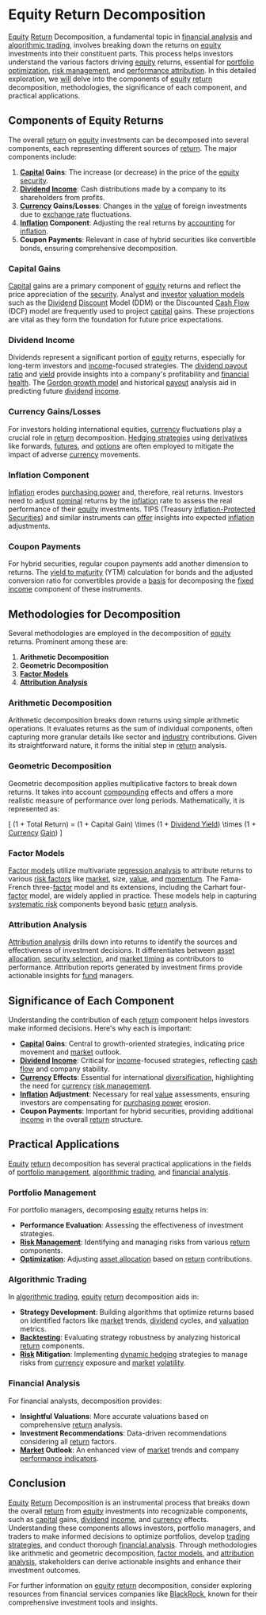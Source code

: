 # Equity Return Decomposition

[Equity](../e/equity.md) [Return](../r/return.md) Decomposition, a fundamental topic in [financial analysis](../f/financial_analysis.md) and [algorithmic trading](../a/algorithmic_trading.md), involves breaking down the returns on [equity](../e/equity.md) investments into their constituent parts. This process helps investors understand the various factors driving [equity](../e/equity.md) returns, essential for [portfolio optimization](../p/portfolio_optimization.md), [risk management](../r/risk_management.md), and [performance attribution](../p/performance_attribution.md). In this detailed exploration, we [will](../w/will.md) delve into the components of [equity](../e/equity.md) [return](../r/return.md) decomposition, methodologies, the significance of each component, and practical applications.

## Components of Equity Returns

The overall [return](../r/return.md) on [equity](../e/equity.md) investments can be decomposed into several components, each representing different sources of [return](../r/return.md). The major components include:

1. **[Capital](../c/capital.md) Gains**: The increase (or decrease) in the price of the [equity](../e/equity.md) [security](../s/security.md).
2. **[Dividend](../d/dividend.md) [Income](../i/income.md)**: Cash distributions made by a company to its shareholders from profits.
3. **[Currency](../c/currency.md) Gains/Losses**: Changes in the [value](../v/value.md) of foreign investments due to [exchange rate](../e/exchange_rate.md) fluctuations.
4. **[Inflation](../i/inflation.md) Component**: Adjusting the real returns by [accounting](../a/accounting.md) for [inflation](../i/inflation.md).
5. **Coupon Payments**: Relevant in case of hybrid securities like convertible bonds, ensuring comprehensive decomposition.

### Capital Gains

[Capital](../c/capital.md) gains are a primary component of [equity](../e/equity.md) returns and reflect the price appreciation of the [security](../s/security.md). Analyst and [investor](../i/investor.md) [valuation models](../v/valuation_models.md) such as the [Dividend](../d/dividend.md) [Discount](../d/discount.md) Model (DDM) or the Discounted [Cash Flow](../c/cash_flow.md) (DCF) model are frequently used to project [capital](../c/capital.md) gains. These projections are vital as they form the foundation for future price expectations.

### Dividend Income

Dividends represent a significant portion of [equity](../e/equity.md) returns, especially for long-term investors and [income](../i/income.md)-focused strategies. The [dividend payout ratio](../d/dividend_payout_ratio.md) and [yield](../y/yield.md) provide insights into a company's profitability and [financial health](../f/financial_health.md). The [Gordon growth model](../g/gordon_growth_model.md) and historical [payout](../p/payout.md) analysis aid in predicting future [dividend](../d/dividend.md) [income](../i/income.md).

### Currency Gains/Losses

For investors holding international equities, [currency](../c/currency.md) fluctuations play a crucial role in [return](../r/return.md) decomposition. [Hedging strategies](../h/hedging_strategies.md) using [derivatives](../d/derivatives.md) like forwards, [futures](../f/futures.md), and [options](../o/options.md) are often employed to mitigate the impact of adverse [currency](../c/currency.md) movements.

### Inflation Component

[Inflation](../i/inflation.md) erodes [purchasing power](../p/purchasing_power.md) and, therefore, real returns. Investors need to adjust [nominal](../n/nominal.md) returns by the [inflation](../i/inflation.md) rate to assess the real performance of their [equity](../e/equity.md) investments. TIPS (Treasury [Inflation-Protected Securities](../i/inflation-protected_securities.md)) and similar instruments can [offer](../o/offer.md) insights into expected [inflation](../i/inflation.md) adjustments.

### Coupon Payments

For hybrid securities, regular coupon payments add another dimension to returns. The [yield to maturity](../y/yield_to_maturity.md) (YTM) calculation for bonds and the adjusted conversion ratio for convertibles provide a [basis](../b/basis.md) for decomposing the [fixed income](../f/fixed_income.md) component of these instruments.

## Methodologies for Decomposition

Several methodologies are employed in the decomposition of [equity](../e/equity.md) returns. Prominent among these are:

1. **Arithmetic Decomposition**
2. **Geometric Decomposition**
3. **[Factor Models](../f/factor_models.md)**
4. **[Attribution Analysis](../a/attribution_analysis.md)**

### Arithmetic Decomposition

Arithmetic decomposition breaks down returns using simple arithmetic operations. It evaluates returns as the sum of individual components, often capturing more granular details like sector and [industry](../i/industry.md) contributions. Given its straightforward nature, it forms the initial step in [return](../r/return.md) analysis.

### Geometric Decomposition

Geometric decomposition applies multiplicative factors to break down returns. It takes into account [compounding](../c/compounding.md) effects and offers a more realistic measure of performance over long periods. Mathematically, it is represented as:

\[ (1 + Total Return) = (1 + Capital Gain) \times (1 + [Dividend Yield](../d/dividend_yield.md)) \times (1 + [Currency](../c/currency.md) [Gain](../g/gain.md)) \]

### Factor Models

[Factor models](../f/factor_models.md) utilize multivariate [regression analysis](../r/regression_analysis.md) to attribute returns to various [risk factors](../r/risk_factors_in_trading.md) like [market](../m/market.md), size, [value](../v/value.md), and [momentum](../m/momentum.md). The Fama-French three-[factor](../f/factor.md) model and its extensions, including the Carhart four-[factor](../f/factor.md) model, are widely applied in practice. These models help in capturing [systematic risk](../s/systematic_risk.md) components beyond basic [return](../r/return.md) analysis.

### Attribution Analysis

[Attribution analysis](../a/attribution_analysis.md) drills down into returns to identify the sources and effectiveness of investment decisions. It differentiates between [asset allocation](../a/asset_allocation.md), [security selection](../s/security_selection.md), and [market timing](../m/market_timing.md) as contributors to performance. Attribution reports generated by investment firms provide actionable insights for [fund](../f/fund.md) managers.

## Significance of Each Component

Understanding the contribution of each [return](../r/return.md) component helps investors make informed decisions. Here's why each is important:

- **[Capital](../c/capital.md) Gains**: Central to growth-oriented strategies, indicating price movement and [market](../m/market.md) outlook.
- **[Dividend](../d/dividend.md) [Income](../i/income.md)**: Critical for [income](../i/income.md)-focused strategies, reflecting [cash flow](../c/cash_flow.md) and company stability.
- **[Currency](../c/currency.md) Effects**: Essential for international [diversification](../d/diversification.md), highlighting the need for [currency](../c/currency.md) [risk management](../r/risk_management.md).
- **[Inflation](../i/inflation.md) Adjustment**: Necessary for real [value](../v/value.md) assessments, ensuring investors are compensating for [purchasing power](../p/purchasing_power.md) erosion.
- **Coupon Payments**: Important for hybrid securities, providing additional [income](../i/income.md) in the overall [return](../r/return.md) structure.

## Practical Applications

[Equity](../e/equity.md) [return](../r/return.md) decomposition has several practical applications in the fields of [portfolio management](../p/portfolio_management.md), [algorithmic trading](../a/algorithmic_trading.md), and [financial analysis](../f/financial_analysis.md).

### Portfolio Management

For portfolio managers, decomposing [equity](../e/equity.md) returns helps in:

- **Performance Evaluation**: Assessing the effectiveness of investment strategies.
- **[Risk Management](../r/risk_management.md)**: Identifying and managing risks from various [return](../r/return.md) components.
- **[Optimization](../o/optimization.md)**: Adjusting [asset allocation](../a/asset_allocation.md) based on [return](../r/return.md) contributions.

### Algorithmic Trading

In [algorithmic trading](../a/algorithmic_trading.md), [equity](../e/equity.md) [return](../r/return.md) decomposition aids in:

- **Strategy Development**: Building algorithms that optimize returns based on identified factors like [market](../m/market.md) trends, [dividend](../d/dividend.md) cycles, and [valuation](../v/valuation.md) metrics.
- **[Backtesting](../b/backtesting.md)**: Evaluating strategy robustness by analyzing historical [return](../r/return.md) components.
- **[Risk](../r/risk.md) Mitigation**: Implementing [dynamic hedging](../d/dynamic_hedging.md) strategies to manage risks from [currency](../c/currency.md) exposure and [market](../m/market.md) [volatility](../v/volatility.md).

### Financial Analysis

For financial analysts, decomposition provides:

- **Insightful Valuations**: More accurate valuations based on comprehensive [return](../r/return.md) analysis.
- **Investment Recommendations**: Data-driven recommendations considering all [return](../r/return.md) factors.
- **[Market](../m/market.md) Outlook**: An enhanced view of [market](../m/market.md) trends and company [performance indicators](../p/performance_indicators.md).

## Conclusion

[Equity](../e/equity.md) [Return](../r/return.md) Decomposition is an instrumental process that breaks down the overall [return](../r/return.md) from [equity](../e/equity.md) investments into recognizable components, such as [capital](../c/capital.md) gains, [dividend](../d/dividend.md) [income](../i/income.md), and [currency](../c/currency.md) effects. Understanding these components allows investors, portfolio managers, and traders to make informed decisions to optimize portfolios, develop [trading strategies](../t/trading_strategies.md), and conduct thorough [financial analysis](../f/financial_analysis.md). Through methodologies like arithmetic and geometric decomposition, [factor models](../f/factor_models.md), and [attribution analysis](../a/attribution_analysis.md), stakeholders can derive actionable insights and enhance their investment outcomes.

For further information on [equity](../e/equity.md) [return](../r/return.md) decomposition, consider exploring resources from financial services companies like [BlackRock](https://www.blackrock.com), known for their comprehensive investment tools and insights.
